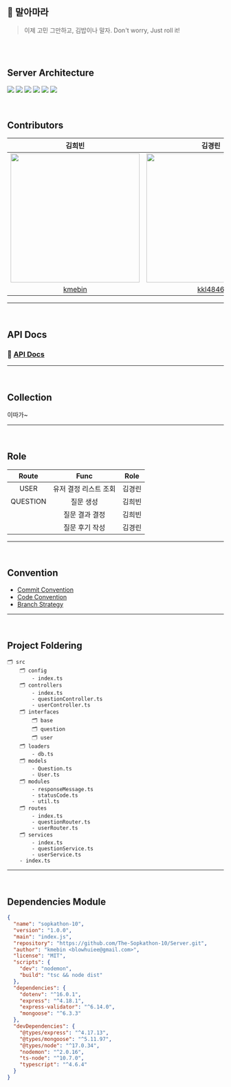 ## 🍙 말아마라

> 이제 고민 그만하고, 김밥이나 말자. Don't worry, Just roll it!


<br/><br/>

## Server Architecture
<img src="https://img.shields.io/badge/TypeScript-2d79c7?style=flat-square&logo=TypeScript&logoColor=white"/> <img src="https://img.shields.io/badge/Node.js-339933?style=flat-square&logo=Node.js&logoColor=white"/> <img src="https://img.shields.io/badge/Express-000000?style=flat-square&logo=Express&logoColor=white"/> <img src="https://img.shields.io/badge/MongoDB-47A248?style=flat-square&logo=MongoDB&logoColor=white"/> <img src="https://img.shields.io/badge/Mongoose-47A248?style=flat-square&logo=MongoDB&logoColor=white"/>
 <img src="https://img.shields.io/badge/AWS-232F3E?style=flat-square&logo=AmazonAWS&logoColor=white"/> 

</br>

## Contributors
|                             김희빈                             |                            김경린                           |
| :----------------------------------------------------------: | :----------------------------------------------------------: |
| <img src="https://user-images.githubusercontent.com/72112845/169653355-aa73030a-0213-4e85-af10-53c5cde7b8d7.PNG" width="300"/> | <img src="https://user-images.githubusercontent.com/72112845/169653384-0c089e81-a7b3-4d75-adfe-a551164190d9.png" width="300"/>  |
|              [kmebin](https://github.com/kmebin)               |             [kkl4846](https://github.com/kkl4846)              |

<hr>
<br/>

## API Docs

### 🔗 [API Docs](https://coordinated-vein-c40.notion.site/API-Docs-900615de4e8549918626778667fb2416)

<hr>
<br/>

## Collection

이따가~

<hr>
</br>


## Role

|  Route  |        Func        |  Role  |
| :-----: | :----------------: | :----: |
|  USER   |  유저 결정 리스트 조회  | 김경린 |
|   QUESTION   |     질문 생성      |  김희빈  |
|      |     질문 결과 결정      |  김희빈  |
|      |     질문 후기 작성      |  김경린  |



<hr>
</br>


## Convention

- [Commit Convention](https://coordinated-vein-c40.notion.site/Commit-Convention-4079223cc20a46d3bab05195d590665a)
- [Code Convention](https://coordinated-vein-c40.notion.site/Code-Convention-58abe59721a94edcbf76df42e079c268)
- [Branch Strategy](https://coordinated-vein-c40.notion.site/Git-Convention-ddcff530a2394ebca57d93e7a243dbe8)



<hr>
</br>


## Project Foldering
```
🗂 src
    🗂 config
        - index.ts
    🗂 controllers
        - index.ts
        - questionController.ts
        - userController.ts
    🗂 interfaces
        🗂 base
        🗂 question
        🗂 user
    🗂 loaders
        - db.ts
    🗂 models
        - Question.ts
        - User.ts
    🗂 modules
        - responseMessage.ts
        - statusCode.ts
        - util.ts
    🗂 routes
        - index.ts
        - questionRouter.ts
        - userRouter.ts
    🗂 services
        - index.ts
        - questionService.ts
        - userService.ts
    - index.ts
```

  
<hr>

</br>

## Dependencies Module

```json
{
  "name": "sopkathon-10",
  "version": "1.0.0",
  "main": "index.js",
  "repository": "https://github.com/The-Sopkathon-10/Server.git",
  "author": "kmebin <blowhuiee@gmail.com>",
  "license": "MIT",
  "scripts": {
    "dev": "nodemon",
    "build": "tsc && node dist"
  },
  "dependencies": {
    "dotenv": "^16.0.1",
    "express": "^4.18.1",
    "express-validator": "^6.14.0",
    "mongoose": "^6.3.3"
  },
  "devDependencies": {
    "@types/express": "^4.17.13",
    "@types/mongoose": "^5.11.97",
    "@types/node": "^17.0.34",
    "nodemon": "^2.0.16",
    "ts-node": "^10.7.0",
    "typescript": "^4.6.4"
  }
}
```
